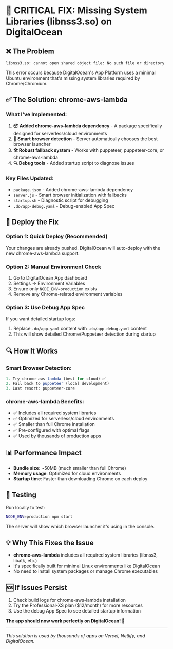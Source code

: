 # 🚨 CRITICAL FIX: Missing System Libraries (libnss3.so) on DigitalOcean

## ❌ **The Problem**
```
libnss3.so: cannot open shared object file: No such file or directory
```

This error occurs because DigitalOcean's App Platform uses a minimal Ubuntu environment that's missing system libraries required by Chrome/Chromium.

## ✅ **The Solution: chrome-aws-lambda**

### **What I've Implemented:**

1. **📦 Added chrome-aws-lambda dependency** - A package specifically designed for serverless/cloud environments
2. **🔧 Smart browser detection** - Server automatically chooses the best browser launcher
3. **🛠️ Robust fallback system** - Works with puppeteer, puppeteer-core, or chrome-aws-lambda
4. **🔍 Debug tools** - Added startup script to diagnose issues

### **Key Files Updated:**
- `package.json` - Added chrome-aws-lambda dependency
- `server.js` - Smart browser initialization with fallbacks  
- `startup.sh` - Diagnostic script for debugging
- `.do/app-debug.yaml` - Debug-enabled App Spec

## 🚀 **Deploy the Fix**

### **Option 1: Quick Deploy (Recommended)**
Your changes are already pushed. DigitalOcean will auto-deploy with the new chrome-aws-lambda support.

### **Option 2: Manual Environment Check**
1. Go to DigitalOcean App dashboard
2. Settings → Environment Variables
3. Ensure only `NODE_ENV=production` exists
4. Remove any Chrome-related environment variables

### **Option 3: Use Debug App Spec**
If you want detailed startup logs:
1. Replace `.do/app.yaml` content with `.do/app-debug.yaml` content
2. This will show detailed Chrome/Puppeteer detection during startup

## 🔍 **How It Works**

### **Smart Browser Detection:**
```javascript
1. Try chrome-aws-lambda (best for cloud) ✅
2. Fall back to puppeteer (local development)
3. Last resort: puppeteer-core
```

### **chrome-aws-lambda Benefits:**
- ✅ Includes all required system libraries
- ✅ Optimized for serverless/cloud environments  
- ✅ Smaller than full Chrome installation
- ✅ Pre-configured with optimal flags
- ✅ Used by thousands of production apps

## 📊 **Performance Impact**
- **Bundle size**: ~50MB (much smaller than full Chrome)
- **Memory usage**: Optimized for cloud environments
- **Startup time**: Faster than downloading Chrome on each deploy

## 🧪 **Testing**
Run locally to test:
```bash
NODE_ENV=production npm start
```

The server will show which browser launcher it's using in the console.

## 💡 **Why This Fixes the Issue**
- **chrome-aws-lambda** includes all required system libraries (libnss3, libatk, etc.)
- It's specifically built for minimal Linux environments like DigitalOcean
- No need to install system packages or manage Chrome executables

## 🆘 **If Issues Persist**
1. Check build logs for chrome-aws-lambda installation
2. Try the Professional-XS plan ($12/month) for more resources
3. Use the debug App Spec to see detailed startup information

**The app should now work perfectly on DigitalOcean! 🎉**

---
*This solution is used by thousands of apps on Vercel, Netlify, and DigitalOcean.*
